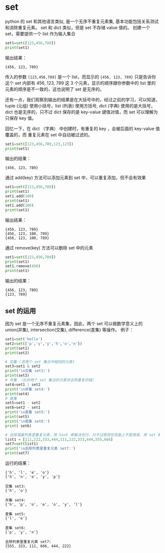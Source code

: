 # set #

python 的 set 和其他语言类似, 是一个无序不重复元素集, 基本功能包括关系测试和消除重复元素。
set 和 dict 类似，但是 set 不存储 value 值的。
创建一个 set，需要提供一个 list 作为输入集合

```python
set1=set([123,456,789])
print(set1)
```

输出结果：

```
{456, 123, 789}
```

传入的参数 `[123,456,789]` 是一个 list，而显示的 `{456, 123, 789}` 只是告诉你这个 set 内部有 456, 123, 789 这 3 个元素，显示的顺序跟你参数中的 list 里的元素的顺序是不一致的，这也说明了 set 是无序的。

还有一点，我们观察到输出的结果是在大括号中的，经过之前的学习，可以知道，tuple (元组) 使用小括号，list (列表) 使用方括号, dict (字典) 使用的是大括号，dict 也是无序的，只不过 dict 保存的是 key-value 键值对值，而 set 可以理解为只保存 key 值。

回忆一下，在 dict （字典） 中创建时，有重复的 key ，会被后面的 key-value 值覆盖的，而 重复元素在 set 中自动被过滤的。


```python
set1=set([123,456,789,123,123])
print(set1)
```

输出的结果：

```
{456, 123, 789}
```
通过 add(key) 方法可以添加元素到 set 中，可以重复添加，但不会有效果

```python
set1=set([123,456,789])
print(set1)
set1.add(100)
print(set1)
set1.add(100)
print(set1)
```

输出结果：
```
{456, 123, 789}
{456, 123, 100, 789}
{456, 123, 100, 789}
```
通过 remove(key) 方法可以删除 set 中的元素

```python
set1=set([123,456,789])
print(set1)
set1.remove(456)
print(set1)
```

输出的结果：

```
{456, 123, 789}
{123, 789}
```
## set 的运用 ##

因为 set 是一个无序不重复元素集，因此，两个 set 可以做数学意义上的 union(并集), intersection(交集), difference(差集) 等操作。
例子：

```python
set1=set('hello')
set2=set(['p','y','y','h','o','n'])
print(set1)
print(set2)

# 交集 (求两个 set 集合中相同的元素)
set3=set1 & set2
print('\n交集 set3:')
print(set3)
# 并集 （合并两个 set 集合的元素并去除重复的值）
set4=set1 | set2
print('\n并集 set4:')
print(set4)
# 差集
set5=set1 - set2
set6=set2 - set1
print('\n差集 set5:')
print(set5)
print('\n差集 set6:')
print( set6)

# 去除海量列表里重复元素，用 hash 来解决也行，只不过感觉在性能上不是很高，用 set 解决还是很不错的
list1 = [111,222,333,444,111,222,333,444,555,666]  
set7=set(list1)
print('\n去除列表里重复元素 set7:')
print(set7)

```

运行的结果：

```
{'h', 'l', 'e', 'o'}
{'h', 'n', 'o', 'y', 'p'}

交集 set3:
{'h', 'o'}

并集 set4:
{'h', 'p', 'n', 'e', 'o', 'y', 'l'}

差集 set5:
{'l', 'e'}

差集 set6:
{'p', 'y', 'n'}

去除列表里重复元素 set7:
{555, 333, 111, 666, 444, 222}
```
